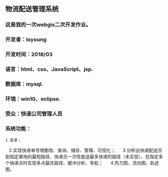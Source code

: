 ## 物流配送管理系统
### 这是我的一次webgis二次开发作业。
### 开发者：loyoung
### 开发时间：2018/03
### 语言：html、css、JavaScript、jsp.
### 数据库：mysql.
### 环境：win10、eclipse.
### 受众：快递公司管理人员
### 系统功能：  
    1.登录；  
    2.实现快递单号增删改、查询、储存、管理、可视化；  
    3.分析出快递配送员到指定某地的最短路径、快递员一次性能送最多快递的路径（未实现）、在指定多个快递点时实现多点最优路径、缓冲分析、导航；  
    4.热力图，流向图，轨迹图。

